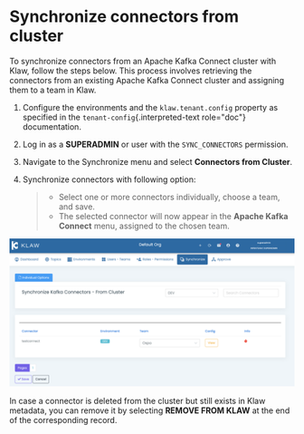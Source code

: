 # Synchronize connectors from cluster

To synchronize connectors from an Apache Kafka Connect cluster with
Klaw, follow the steps below. This process involves retrieving the
connectors from an existing Apache Kafka Connect cluster and assigning
them to a team in Klaw.

1.  Configure the environments and the `klaw.tenant.config` property as
    specified in the `tenant-config`{.interpreted-text role="doc"}
    documentation.

2.  Log in as a **SUPERADMIN** or user with the `SYNC_CONNECTORS`
    permission.

3.  Navigate to the Synchronize menu and select **Connectors from
    Cluster**.

4.  Synchronize connectors with following option:

    > -   Select one or more connectors individually, choose a team, and
    >     save.
    > -   The selected connector will now appear in the **Apache Kafka
    >     Connect** menu, assigned to the chosen team.

![image](../../../static/images/sync/SyncConnectorsFromCluster.png)

In case a connector is deleted from the cluster but still exists in Klaw
metadata, you can remove it by selecting **REMOVE FROM KLAW** at the end
of the corresponding record.
